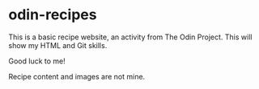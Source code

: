 # odin-recipes

This is a basic recipe website, an activity from The Odin Project.
This will show my HTML and Git skills.

Good luck to me!

Recipe content and images are not mine.